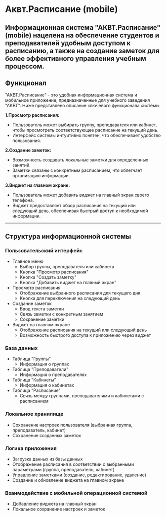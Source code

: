 # Аквт.Расписание (mobile)

Информационная система "АКВТ.Расписание" (mobile) нацелена на обеспечение студентов и преподавателей удобным доступом к расписанию, а также на создание заметок для более эффективного управления учебным процессом.
---
## Функционал
"АКВТ.Расписание" - это удобная информационная система и мобильное приложение, предназначенные для учебного заведения "АКВТ". Ниже представлено описание ключевого функционала системы:

**1.Просмотр расписания:**

- Пользователь может выбирать группу, преподавателя или кабинет, чтобы просмотреть соответствующее расписание на текущий день.
- Интерфейс системы интуитивно понятен, что обеспечивает удобство пользования.

**2.Создание заметок:**

- Возможность создавать локальные заметки для определенных занятий.
- Заметки связаны с конкретным расписанием, что облегчает организацию информации.

**3.Виджет на главном экране:**

- Пользователь может добавить виджет на главный экран своего телефона.
- Виджет предоставляет обзор расписания на текущий или следующий день, обеспечивая быстрый доступ к необходимой информации.
---
## Структура информационной системы

### Пользовательский интерфейс
- Главное меню
    - Выбор группы, преподавателя или кабинета
    - Кнопка "Просмотр расписания"
    - Кнопка "Создать заметку"
    - Кнопка "Добавить виджет на главный экран"
- Просмотр расписания
    - Отображение выбранного расписания для текущего дня
    - Кнопка для переключения на следующий день
- Создание заметок
    - Ввод текста заметки
    - Связь заметки с конкретным занятием
    - Сохранение заметки
- Виджет на главном экране
    - Отображение расписания на текущий или следующий день
    - Возможность быстрого доступа к приложению через виджет
### База данных
- Таблица "Группы"
    - Информация о группах
- Таблица "Преподаватели"
    - Информация о преподавателях
- Таблица "Кабинеты"
    - Информация о кабинетах
- Таблица "Расписание"
    - Связь между группами, преподавателями и кабинетами с расписанием

### Локальное хранилище
- Сохранение настроек пользователя (выбранная группа, преподаватель, кабинет)
- Сохранение созданных заметок

### Логика приложения
- Загрузка данных из базы данных
- Отображение расписания в соответствии с выбранными параметрами (группа, преподаватель, кабинет)
- Управление заметками (создание, редактирование, удаление)
- Создание и обновление виджета на главном экране

### Взаимодействие с мобильной операционной системой
- Добавление виджета на главный экран
- Локальное сохранение настроек и заметок